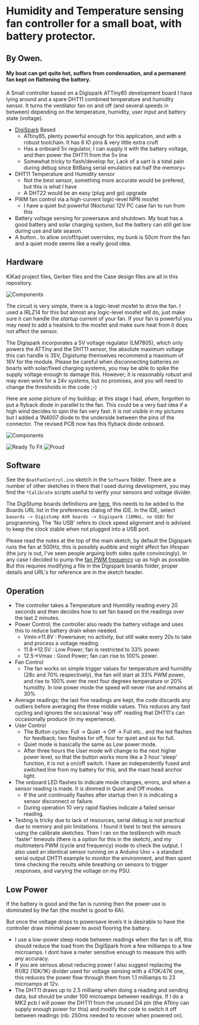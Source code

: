 # Humidity and Temperature sensing fan controller for a small boat, with battery protector.
## By Owen.
#### My boat can get quite hot, suffers from condensation, and a permanent fan kept on flattening the battery.

A Small controller based on a Digispark ATTiny85 development board I have lying around and a spare DHT11 combined temperature and humidity sensor.
It turns the ventilator fan on and off (and several speeds in between) depending on the temperature, humidity, user input and battery state (voltage).

* [DigiSpark](https://digistump.com/wiki/digispark) Based
  * ATtiny85, plenty powerful enough for this application, and with a robust toolchain. It has 6 IO pins & very little extra cruft
  * Has a onboard 5v regulator, I can supply it with the battery voltage, and then power the DHT11 from the 5v line
  * Somewhat tricky to flash/develop for, Lack of a uart is a total pain during debug since BitBang serial emulators eat half the memory+
* DHT11 Temperature and Humidity sensor
  * Not the best sensor, something more accurate would be prefered, but this is what I have
  * A DHT22 would be an easy (plug and go) upgrade
* PWM fan control via a high-current logic-level NPN mosfet
  * I have a quiet but powerful (Noctuna) 12V PC case fan to run from this
* Battery voltage sensing for powersave and shutdown. My boat has a good battery and solar charging system, but the battery can still get low during use and late season.
* A button.. to allow on/off/quiet overrides, my bunk is 50cm from the fan and a quiet mode seems like a really good idea.

## Hardware
KiKad project files, Gerber files and the Case design files are all in this repository.

![Components](./Docs/installed-s.jpg)

The circuit is very simple, there is a logic-level mosfet to drive the fan. I used a IRLZ14 for this but almost any logic-level mosfet will do, just make sure it can handle the *startup* current of your fan. If your fan is powerful you may need to add a heatsink to the mosfet and make sure heat from it does not affect the sensor.

The Digispark incorporates a 5V voltage regulator (LM7805), which only powers the ATTiny and the DHT11 sensor, the absolute maximum voltage this can handle is 35V, Digistump themselves recommend a maximum of 16V for the module. Please be careful when disconnecting batteries on boarts with solar/fixed charging systems, you may be able to spike the supply voltage enough to damage this. However; it is reasonably robust and may even work for a 24v systems, but no promises, and you will need to change the thresholds in the code ;-)

Here are some picture of my buildup; at this stage I had, *ahem*, forgotten to put a flyback diode in parallel to the fan. This could be a very bad idea if a high wind decides to spin the fan very fast. It is not visible in my pictures but I added a 1N4007 diode to the underside between the pins of the connector. The revised PCB now has this flyback diode onboard.

![Components](./Docs/parts-s.jpg)

![Ready To Fit](./Docs/encased-s.jpg) ![Proud](./Docs/complete-s.jpg)

## Software
See the `BoatFanControl.ino` sketch in the `Software` folder. There are a number of other sketches in there that I used during development, you may find the `*Calibrate` scripts useful to verify your sensors and voltage divider.

The DigiStump boards definitions are [here](http://digistump.com/package_digistump_index.json), this needs to be added to the Boards URL list in the preferences dialog of the IDE. In the IDE, select `baoards -> Digistump AVR boards -> Digispark (16MHz, no USB)` for programming. The 'No USB' refers to clock speed alignment and is advised to keep the clock stable when not plugged into a USB port.

Please read the notes at the top of the main sketch, by default the Digispark runs the fan at 500Hz, this is possibly audible and might affect fan lifespan (the jury is out, I've seen people arguing both sides quite convincingly). In any case I decided to pump the [fan PWM frequency](https://digistump.com/wiki/digispark/tricks#how_to_increase_hardware_pwm_frequency) up as high as possible. But this requires modifying a file in the Digispark boards folder, proper details and URL's for reference are in the sketch header.

## Operation

* The controller takes a Temperature and Humidity reading every 20 seconds and then decides how to set fan based on the readings over the last 2 minutes.
* Power Control; the controller also reads the battery voltage and uses this to reduce battery drain when needed.
  * Vmin->11.8V : Powersave; no activity, but still wake every 20s to take and process a voltage reading. 
  * 11.8->12.5V : Low Power; fan is restricted to 33% power.
  * 12.5->Vmax  : Good Power; fan can rise to 100% power.
* Fan Control
  * The fan works on simple trigger values for temperature and humidity (28c and 70% respectively), the fan will start at 33% PWM power, and rise to 100% over the next four degrees temperature or 20% humidity. In low power mode the speed will never rise and remains at 30%
* Average readings; the last five readings are kept, the code discards any outliers before averaging the three middle values. This reduces any fast cycling and ignores the occasional 'way off' reading that DHT11's can occasionally produce (in my experience).
* User Control
  * The Button cycles: Full -> Quiet -> Off -> Full etc.. and the led flashes for feedback; two flashes for off, four for quiet and six for full.
  * Quiet mode is basically the same as Low power mode.
  * After three hours the User mode will change to the next higher power level, so that the button works more like a 3 hour 'sleep' function, it is not a on/off switch. I have an independently fused and switched line from my battery for this, and the mast head anchor light.
* The onboard LED flashes to indicate mode changes, errors, and when a sensor reading is made. It is dimmed in Quiet and Off modes.
  * If the unit continually flashes after startup then it is indicating a sensor disconnect or failure. 
  * During operation 10 very rapid flashes indicate a failed sensor reading.
* Testing is tricky due to lack of resources, serial debug is not practical due to memory and pin limitations. I found it best to test the sensors using the calibrate sketches. Then I ran on the testbench with much 'faster' timeouts (there is a option for this in the sketch), and my multimeters PWM (cycle and frequency) mode to check the output. I also used an identical sensor running on a Arduino Uno + a standard serial output DHT11 example to monitor the environment, and then spent time checking the results while breathing on sensors to trigger responses, and varying the voltage on my PSU.

## Low Power
If the battery is good and the fan is running then the power use is dominated by the fan (the mosfet is good to 6A).

But once the voltage drops to powersave levels it is desirable to have the controller draw minimal power to avoid flooring the battery.
* I use a low-power sleep mode between readings when the fan is off, this should reduce the load from the DigiSpark from a few milliamps to a few microamps. I dont have a meter sensitive enough to measure this with any accuracy.
* If you are serious about reducing power I also suggest replacing the R1/R2 (10K/1K) divider used for voltage sensing with a 470K/47K one, this reduces the power flow through them from 1.1 milliamps to 23 microamps at 12v.
* The DHT11 draws up to 2.5 milliamp when doing a reading and sending data, but should be under 100 microamps between readings. If I do a MK2 pcb I will power the DHT11 from the unused D4 pin (the ATtiny can supply enough power for this) and modify the code to switch it off between readings (nb: 250ms needed to recover when powered on).
